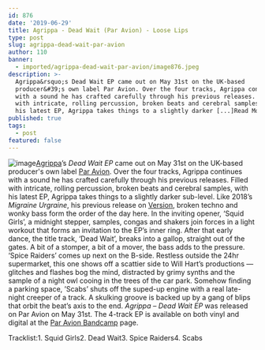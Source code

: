```yaml
---
id: 876
date: '2019-06-29'
title: Agrippa - Dead Wait (Par Avion) - Loose Lips
type: post
slug: agrippa-dead-wait-par-avion
author: 110
banner:
  - imported/agrippa-dead-wait-par-avion/image876.jpeg
description: >-
  Agrippa&rsquo;s Dead Wait EP came out on May 31st on the UK-based
  producer&#39;s own label Par Avion. Over the four tracks, Agrippa continues
  with a sound he has crafted carefully through his previous releases. Filled
  with intricate, rolling percussion, broken beats and cerebral samples, with
  his latest EP, Agrippa takes things to a slightly darker [...]Read More...
published: true
tags:
  - post
featured: false
---
```

![image](../imported/agrippa-dead-wait-par-avion/image876.jpeg)[Agrippa](https://www.residentadvisor.net/dj/agrippa)’s _Dead Wait EP_ came out on May 31st on the UK-based producer's own label [Par Avion](https://paravionrecordings.bandcamp.com). Over the four tracks, Agrippa continues with a sound he has crafted carefully through his previous releases. Filled with intricate, rolling percussion, broken beats and cerebral samples, with his latest EP, Agrippa takes things to a slightly darker sub-level. Like 2018’s _Migraine Urgraine_, his previous release on [Version](https://version111a.bandcamp.com/), broken techno and wonky bass form the order of the day here. In the inviting opener, ‘Squid Girls’, a midnight stepper, samples, congas and shakers join forces in a light workout that forms an invitation to the EP’s inner ring. After that early dance, the title track, ‘Dead Wait’, breaks into a gallop, straight out of the gates. A bit of a stomper, a bit of a mover, the bass adds to the pressure. ‘Spice Raiders’ comes up next on the B-side. Restless outside the 24hr supermarket, this one shows off a scattier side to Will Hart’s productions — glitches and flashes bog the mind, distracted by grimy synths and the sample of a night owl cooing in the trees of the car park. Somehow finding a parking space, ’Scabs’ shuts off the suped-up engine with a real late-night creeper of a track. A skulking groove is backed up by a gang of blips that orbit the beat’s axis to the end. _Agrippa –_ _Dead Wait EP_ was released on Par Avion on May 31st. The 4-track EP is available on both vinyl and digital at the [Par Avion Bandcamp](https://paravionrecordings.bandcamp.com/album/dead-wait-ep) page. 

Tracklist:1\. Squid Girls2\. Dead Wait3\. Spice Raiders4\. Scabs